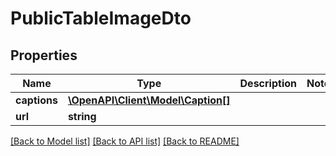 # PublicTableImageDto

## Properties
Name | Type | Description | Notes
------------ | ------------- | ------------- | -------------
**captions** | [**\OpenAPI\Client\Model\Caption[]**](Caption.md) |  | 
**url** | **string** |  | 

[[Back to Model list]](../README.md#documentation-for-models) [[Back to API list]](../README.md#documentation-for-api-endpoints) [[Back to README]](../README.md)


